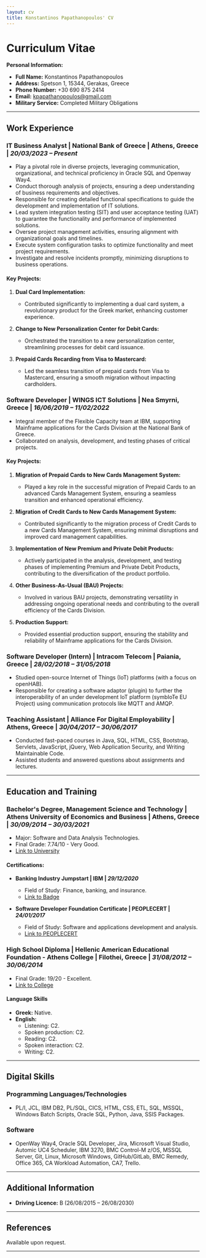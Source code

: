 ```yaml
---
layout: cv
title: Konstantinos Papathanopoulos' CV
---
```

# Curriculum Vitae

**Personal Information:**
- **Full Name:** Konstantinos Papathanopoulos
- **Address:** Spetson 1, 15344, Gerakas, Greece
- **Phone Number:** +30 690 875 2414
- **Email:** kpapathanopoulos@gmail.com
- **Military Service:** Completed Military Obligations

---

## Work Experience

### IT Business Analyst | National Bank of Greece | Athens, Greece | *20/03/2023 – Present*
- Play a pivotal role in diverse projects, leveraging communication, organizational, and technical proficiency in Oracle SQL and Openway Way4.
- Conduct thorough analysis of projects, ensuring a deep understanding of business requirements and objectives.
- Responsible for creating detailed functional specifications to guide the development and implementation of IT solutions.
- Lead system integration testing (SIT) and user acceptance testing (UAT) to guarantee the functionality and performance of implemented solutions.
- Oversee project management activities, ensuring alignment with organizational goals and timelines.
- Execute system configuration tasks to optimize functionality and meet project requirements.
- Investigate and resolve incidents promptly, minimizing disruptions to business operations.

#### Key Projects:

1. **Dual Card Implementation:**
   - Contributed significantly to implementing a dual card system, a revolutionary product for the Greek market, enhancing customer experience.

2. **Change to New Personalization Center for Debit Cards:**
   - Orchestrated the transition to a new personalization center, streamlining processes for debit card issuance.

3. **Prepaid Cards Recarding from Visa to Mastercard:**
   - Led the seamless transition of prepaid cards from Visa to Mastercard, ensuring a smooth migration without impacting cardholders.

### Software Developer | WINGS ICT Solutions | Nea Smyrni, Greece | *16/06/2019 – 11/02/2022*
- Integral member of the Flexible Capacity team at IBM, supporting Mainframe applications for the Cards Division at the National Bank of Greece.
- Collaborated on analysis, development, and testing phases of critical projects.

#### Key Projects:

1. **Migration of Prepaid Cards to New Cards Management System:**
   - Played a key role in the successful migration of Prepaid Cards to an advanced Cards Management System, ensuring a seamless transition and enhanced operational efficiency.

2. **Migration of Credit Cards to New Cards Management System:**
   - Contributed significantly to the migration process of Credit Cards to a new Cards Management System, ensuring minimal disruptions and improved card management capabilities.

3. **Implementation of New Premium and Private Debit Products:**
   - Actively participated in the analysis, development, and testing phases of implementing Premium and Private Debit Products, contributing to the diversification of the product portfolio.

4. **Other Business-As-Usual (BAU) Projects:**
   - Involved in various BAU projects, demonstrating versatility in addressing ongoing operational needs and contributing to the overall efficiency of the Cards Division.

5. **Production Support:**
   - Provided essential production support, ensuring the stability and reliability of Mainframe applications for the Cards Division.

### Software Developer (Intern) | Intracom Telecom | Paiania, Greece | *28/02/2018 – 31/05/2018*
- Studied open-source Internet of Things (IoT) platforms (with a focus on openHAB).
- Responsible for creating a software adaptor (plugin) to further the interoperability of an under development IoT platform (symbIoTe EU Project) using communication protocols like MQTT and AMQP.

### Teaching Assistant | Alliance For Digital Employability | Athens, Greece | *30/04/2017 – 30/06/2017*
- Conducted fast-paced courses in Java, SQL, HTML, CSS, Bootstrap, Servlets, JavaScript, jQuery, Web Application Security, and Writing Maintainable Code.
- Assisted students and answered questions about assignments and lectures.

---

## Education and Training

### Bachelor's Degree, Management Science and Technology | Athens University of Economics and Business | Athens, Greece | *30/09/2014 – 30/03/2021*
- Major: Software and Data Analysis Technologies.
- Final Grade: 7.74/10 - Very Good.
- [Link to University](https://www.aueb.gr/)

#### Certifications:

- **Banking Industry Jumpstart | IBM | *29/12/2020***
  - Field of Study: Finance, banking, and insurance.
  - [Link to Badge](https://www.credly.com/badges/74f981ec-8dd9-4102-9b1a-9f11625a8579)

- **Software Developer Foundation Certificate | PEOPLECERT | *24/01/2017***
  - Field of Study: Software and applications development and analysis.
  - [Link to PEOPLECERT](https://www.peoplecert.org/)

### High School Diploma | Hellenic American Educational Foundation - Athens College | Filothei, Greece | *31/08/2012 – 30/06/2014*
- Final Grade: 19/20 - Excellent.
- [Link to College](https://www.athenscollege.edu.gr/)

#### Language Skills

- **Greek:** Native.
- **English:**
  - Listening: C2.
  - Spoken production: C2.
  - Reading: C2.
  - Spoken interaction: C2.
  - Writing: C2.

---

## Digital Skills

### Programming Languages/Technologies

- PL/I, JCL, IBM DB2, PL/SQL, CICS, HTML, CSS, ETL, SQL, MSSQL, Windows Batch Scripts, Oracle SQL, Python, Java, SSIS Packages.

### Software

- OpenWay Way4, Oracle SQL Developer, Jira, Microsoft Visual Studio, Automic UC4 Scheduler, IBM 3270, BMC Control-M z/OS, MSSQL Server, Git, Linux, Microsoft Windows, GitHub/GitLab, BMC Remedy, Office 365, CA Workload Automation, CA7, Trello.

---

## Additional Information

- **Driving Licence:** B (26/08/2015 – 26/08/2030)

---

## References

Available upon request.

---



<!-- ### Footer

Last updated: May 2013 -->


